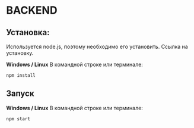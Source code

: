 # BACKEND
## Установка:

Используется node.js, поэтому необходимо его установить.
<a link="https://nodejs-org-git-meta-performance-bundle-improvements-openjs.vercel.app/en/download">Ссылка на установку.</a>

<b>Windows / Linux</b>
В командной строке или терминале:

```
npm install
```
## Запуск
<b>Windows / Linux</b>
В командной строке или терминале:
```
npm start
```